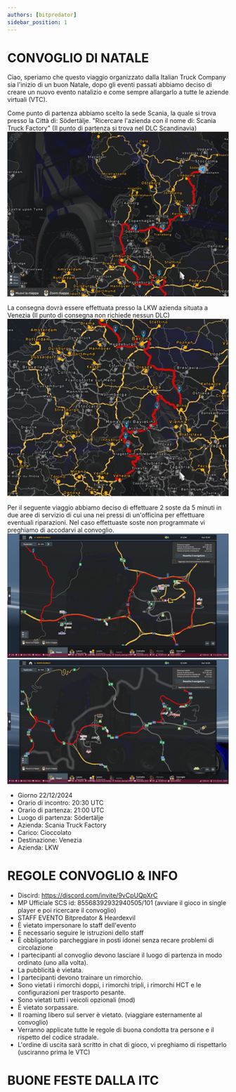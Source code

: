 ```yaml
---
authors: [bitpredator]
sidebar_position: 1
---
```


<!-- truncate -->

# CONVOGLIO DI NATALE

Ciao, speriamo che questo viaggio organizzato dalla Italian Truck Company sia l'inizio di un buon Natale, dopo gli eventi passati abbiamo deciso di creare un nuovo evento natalizio e come sempre allargarlo a tutte le aziende virtuali (VTC).

Come punto di partenza abbiamo scelto la sede Scania, la quale si trova presso la Città di: Södertälje.
"Ricercare l'azienda con il nome di: Scania Truck Factory"
(Il punto di partenza si trova nel DLC Scandinavia)
![IMG1](./partenzanatale2024.png)

La consegna dovrà essere effettuata presso la LKW azienda situata a Venezia
(Il punto di consegna non richiede nessun DLC)
![IMG2](./destinazionenatale2024.png)

Per il seguente viaggio abbiamo deciso di effettuare 2 soste da 5 minuti in due aree di servizio di cui una nei pressi di un'officina per effettuare eventuali riparazioni. Nel caso effettuaste soste non programmate vi preghiamo di accodarvi al convoglio.
![IMG3](./pause1.png)
![IMG4](./pause2.png)

- Giorno 22/12/2024
- Orario di incontro: 20:30 UTC
- Orario di partenza: 21:00 UTC
- Luogo di partenza: Södertälje
- Azienda: Scania Truck Factory
- Carico: Cioccolato
- Destinazione: Venezia
- Azienda: LKW

# REGOLE CONVOGLIO & INFO
- Discird: https://discord.com/invite/9vCpUQpXrC
- MP Ufficiale SCS id: 85568392932940505/101 (avviare il gioco in single player e poi ricercare il convoglio)
- STAFF EVENTO Bitpredator & Heardexvil
- È vietato impersonare lo staff dell'evento
- È necessario seguire le istruzioni dello staff
- È obbligatorio parcheggiare in posti idonei senza recare problemi di circolazione
- I partecipanti al convoglio devono lasciare il luogo di partenza in modo ordinato (uno alla volta).
- La pubblicità è vietata.
- I partecipanti devono trainare un rimorchio.
- Sono vietati i rimorchi doppi, i rimorchi tripli, i rimorchi HCT e le configurazioni per trasporto pesante.
- Sono vietati tutti i veicoli opzionali (mod)
- È vietato sorpassare.
- Il roaming libero sul server è vietato. (viaggiare esternamente al convoglio) 
- Verranno applicate tutte le regole di buona condotta tra persone e il rispetto del codice stradale.
- L'ordine di uscita sarà scritto in chat di gioco, vi preghiamo di rispettarlo (usciranno prima le VTC)


# BUONE FESTE DALLA ITC #
